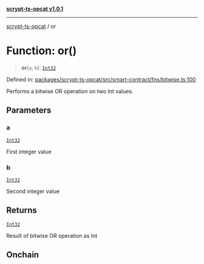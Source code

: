 [**scrypt-ts-opcat v1.0.1**](../README.md)

***

[scrypt-ts-opcat](../README.md) / or

# Function: or()

> **or**(`a`, `b`): [`Int32`](../type-aliases/Int32.md)

Defined in: [packages/scrypt-ts-opcat/src/smart-contract/fns/bitwise.ts:100](https://github.com/OPCAT-Labs/ts-tools/blob/2cea47af983eceafde930347ac310f78dee140a3/packages/scrypt-ts-opcat/src/smart-contract/fns/bitwise.ts#L100)

Performs a bitwise OR operation on two Int values.

## Parameters

### a

[`Int32`](../type-aliases/Int32.md)

First integer value

### b

[`Int32`](../type-aliases/Int32.md)

Second integer value

## Returns

[`Int32`](../type-aliases/Int32.md)

Result of bitwise OR operation as Int

## Onchain
